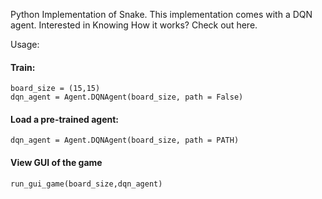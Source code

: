 Python Implementation of Snake. This implementation comes with a DQN agent.
Interested in Knowing How it works? Check out here.

Usage:

#### Train:
    board_size = (15,15)
    dqn_agent = Agent.DQNAgent(board_size, path = False)


#### Load a pre-trained agent:
    dqn_agent = Agent.DQNAgent(board_size, path = PATH)


#### View GUI of the game
    run_gui_game(board_size,dqn_agent)